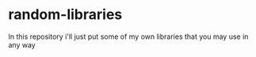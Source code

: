 # random-libraries
In this repository i'll just put some of my own libraries that you may use in any way
